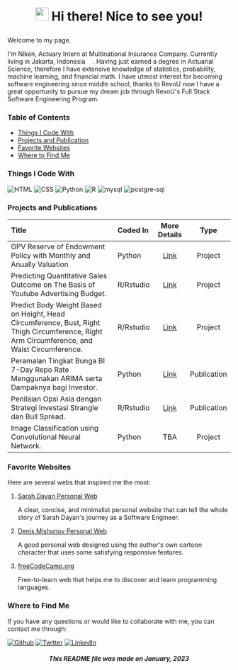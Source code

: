 # <p align = "center"> <img src="https://emojis.slackmojis.com/emojis/images/1531849430/4246/blob-sunglasses.gif?1531849430" width="30"/> Hi there! Nice to see you!</p>

Welcome to my page.

I'm Niken, Actuary Intern at Multinational Insurance Company. Currently living in Jakarta, Indonesia <img src="https://cdn-icons-png.flaticon.com/512/6157/6157721.png" width="13">. Having just earned a degree in Actuarial Science, therefore I have extensive knowledge of statistics, probability, machine learning, and financial math. I have utmost interest for becoming software engineering since middle school, thanks to RevoU now I have a great opportunity to pursue my dream job through RevoU's Full Stack Software Engineering Program.

### **Table of Contents**

  * [Things I Code With](###things-i-code-with)
  * [Projects and Publication](#projects-and-publications)
  * [Favorite Websites](#favorite-websites)
  * [Where to Find Me](#where-to-find-me)

### **Things I Code With**

![HTML](https://img.shields.io/badge/HTML-239120?style=for-the-badge&logo=html5&logoColor=white) 
![CSS](https://img.shields.io/badge/CSS-239120?&style=for-the-badge&logo=css3&logoColor=white) 
![Python](https://img.shields.io/badge/Python-3776AB?style=for-the-badge&logo=python&logoColor=white) 
![R](https://img.shields.io/badge/R-276DC3?style=for-the-badge&logo=r&logoColor=white) 
![mysql](https://img.shields.io/badge/MySQL-00000F?style=for-the-badge&logo=mysql&logoColor=white) 
![postgre-sql](https://img.shields.io/badge/PostgreSQL-316192?style=for-the-badge&logo=postgresql&logoColor=white)

### **Projects and Publications**

| Title | Coded In | More Details | Type |
| :---                    | :---    | :---:        | :---:|
| GPV Reserve of Endowment Policy with Monthly and Anually Valuation| Python | [Link](https://github.com/nikenhpsr/projects/blob/main/Python/GPV%20Reserve%20of%20Endowment%20Policy%20with%20Monthly%20and%20Anually%20Valuation/GPV_Reserve.ipynb)| Project |
| Predicting Quantitative Sales Outcome on The Basis of Youtube Advertising Budget. | R/Rstudio | [Link](https://github.com/nikenhpsr/projects/blob/main/Rstudio/Econometrics/01.%20Simple%20Regression%20Analysis/Simple_Linear_Regression_Analysis.ipynb)| Project |
| Predict Body Weight Based on Height, Head Circumference, Bust, Right Thigh Circumference, Right Arm Circumference, and Waist Circumference. | R/Rstudio | [Link](https://github.com/nikenhpsr/projects/blob/main/Rstudio/Econometrics/02.%20Multiple%20Regression%20Analysis/Multiple_Linear_Regression_Analysis_in_R.ipynb)| Project |
|Peramalan Tingkat Bunga BI 7-Day Repo Rate Menggunakan ARIMA serta Dampaknya bagi Investor.| Python | [Link](https://drive.google.com/file/d/1poTaauW9-2iXAqxeTtvwRAF09T3SwaHI/view?usp=sharing)| Publication |
|Penilaian Opsi Asia dengan Strategi Investasi Strangle dan Bull Spread.| R/Rstudio | [Link](https://drive.google.com/file/d/1zJEgSxND7V_oeeJLZex1ZzkxxxuEGRUH/view?usp=sharing)| Publication |
|Image Classification using Convolutional Neural Network. | Python | TBA | Project |

### **Favorite Websites**

Here are several webs that inspired me the most:

1. [Sarah Dayan Personal Web](https://www.sarahdayan.dev/)
    
    A clear, concise, and minimalist personal website that can tell the whole story of Sarah Dayan's journey as a Software Engineer.

2. [Denis Mishunov Personal Web](https://mishunov.me/)

    A good personal web designed using the author's own cartoon character that uses some satisfying responsive features.

3. [freeCodeCamp.org](https://www.freecodecamp.org/learn)

    Free-to-learn web that helps me to discover and learn programming languages.

### **Where to Find Me**
<p>
If you have any questions or would like to collaborate with me, you can contact me through: 

<a href="https://github.com/nikenhpsr"><img alt="Github" src="https://img.shields.io/badge/GitHub-%2312100E.svg?&style=for-the-badge&logo=Github&logoColor=white" /></a> 
<a href="mailto:hpsri.niken@gmail.com"><img alt="Twitter" src="https://img.shields.io/badge/Gmail-D14836?style=for-the-badge&logo=gmail&logoColor=white" /></a>
<a href="https://www.linkedin.com/in/nikenhapsari/" target="_blank"><img alt="LinkedIn" src="https://img.shields.io/badge/linkedin-%230077B5.svg?&style=for-the-badge&logo=linkedin&logoColor=white" /></a> 
</p>


<h5 style="text-align: center;"> This README file was made on January, 2023 </h5>
